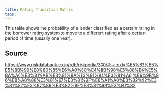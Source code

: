 ```yaml
---
title: Rating Transition Matrix
tags: 
---
```


This table shows the probability of a lender classified as a certain rating in the borrower rating system to move to a different rating after a certain period of time (usually one year).

## Source
https://www.riskdatabank.co.jp/rdb/riskpedia/330/#:~:text=%E5%82%B5%E5%8B%99%E8%80%85%E6%A0%BC%E4%BB%98%E5%88%B6%E5%BA%A6%E3%81%AB%E3%81%8A%E3%81%84%E3%81%A6,%E9%9B%86%E8%A8%88%E3%81%97%E3%81%9F%E8%A1%A8%E3%82%92%E3%81%82%E3%82%89%E3%82%8F%E3%81%99%E3%80%82
